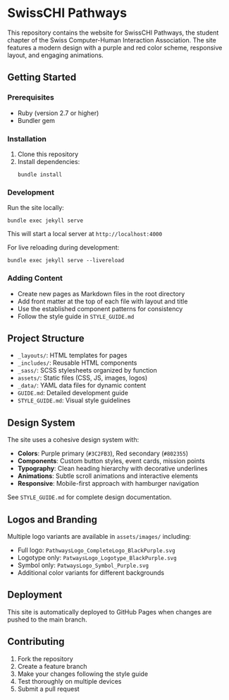 # SwissCHI Pathways

This repository contains the website for SwissCHI Pathways, the student chapter of the Swiss Computer-Human Interaction Association. The site features a modern design with a purple and red color scheme, responsive layout, and engaging animations.

## Getting Started

### Prerequisites
- Ruby (version 2.7 or higher)
- Bundler gem

### Installation
1. Clone this repository
2. Install dependencies:
   ```
   bundle install
   ```

### Development
Run the site locally:
```
bundle exec jekyll serve
```

This will start a local server at `http://localhost:4000`

For live reloading during development:
```
bundle exec jekyll serve --livereload
```

### Adding Content
- Create new pages as Markdown files in the root directory
- Add front matter at the top of each file with layout and title
- Use the established component patterns for consistency
- Follow the style guide in `STYLE_GUIDE.md`

## Project Structure
- `_layouts/`: HTML templates for pages
- `_includes/`: Reusable HTML components
- `_sass/`: SCSS stylesheets organized by function
- `assets/`: Static files (CSS, JS, images, logos)
- `_data/`: YAML data files for dynamic content
- `GUIDE.md`: Detailed development guide
- `STYLE_GUIDE.md`: Visual style guidelines

## Design System
The site uses a cohesive design system with:

- **Colors**: Purple primary (`#3C2FB3`), Red secondary (`#802355`)
- **Components**: Custom button styles, event cards, mission points
- **Typography**: Clean heading hierarchy with decorative underlines
- **Animations**: Subtle scroll animations and interactive elements
- **Responsive**: Mobile-first approach with hamburger navigation

See `STYLE_GUIDE.md` for complete design documentation.

## Logos and Branding
Multiple logo variants are available in `assets/images/` including:
- Full logo: `PathwaysLogo_CompleteLogo_BlackPurple.svg`
- Logotype only: `PatwaysLogo_Logotype_BlackPurple.svg`
- Symbol only: `PatwaysLogo_Symbol_Purple.svg`
- Additional color variants for different backgrounds

## Deployment
This site is automatically deployed to GitHub Pages when changes are pushed to the main branch.

## Contributing
1. Fork the repository
2. Create a feature branch
3. Make your changes following the style guide
4. Test thoroughly on multiple devices
5. Submit a pull request
